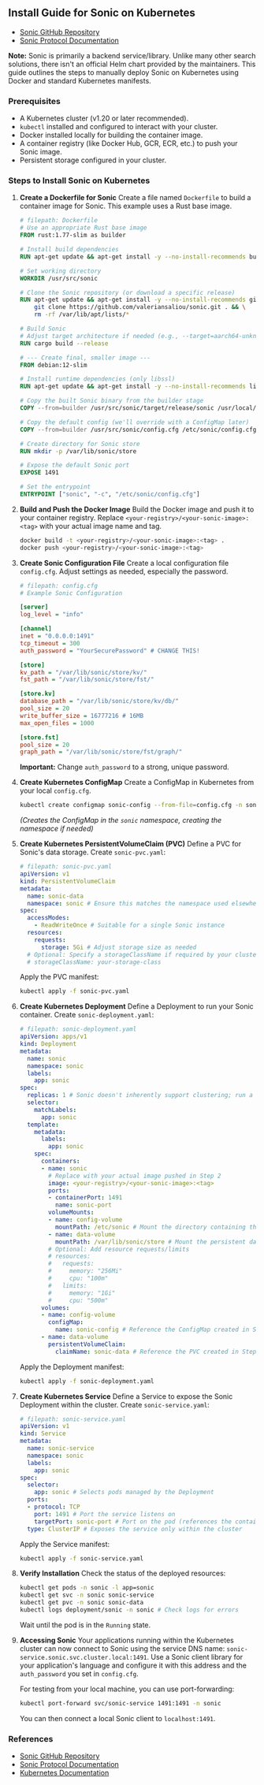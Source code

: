## Install Guide for Sonic on Kubernetes

- [Sonic GitHub Repository](https://github.com/valeriansaliou/sonic)
- [Sonic Protocol Documentation](https://github.com/valeriansaliou/sonic/blob/master/PROTOCOL.md)

**Note:** Sonic is primarily a backend service/library. Unlike many other search solutions, there isn't an official Helm chart provided by the maintainers. This guide outlines the steps to manually deploy Sonic on Kubernetes using Docker and standard Kubernetes manifests.

### Prerequisites
- A Kubernetes cluster (v1.20 or later recommended).
- `kubectl` installed and configured to interact with your cluster.
- Docker installed locally for building the container image.
- A container registry (like Docker Hub, GCR, ECR, etc.) to push your Sonic image.
- Persistent storage configured in your cluster.

### Steps to Install Sonic on Kubernetes

1.  **Create a Dockerfile for Sonic**
    Create a file named `Dockerfile` to build a container image for Sonic. This example uses a Rust base image.
    ```dockerfile
    # filepath: Dockerfile
    # Use an appropriate Rust base image
    FROM rust:1.77-slim as builder

    # Install build dependencies
    RUN apt-get update && apt-get install -y --no-install-recommends build-essential pkg-config libssl-dev && rm -rf /var/lib/apt/lists/*

    # Set working directory
    WORKDIR /usr/src/sonic

    # Clone the Sonic repository (or download a specific release)
    RUN apt-get update && apt-get install -y --no-install-recommends git && \
        git clone https://github.com/valeriansaliou/sonic.git . && \
        rm -rf /var/lib/apt/lists/*

    # Build Sonic
    # Adjust target architecture if needed (e.g., --target=aarch64-unknown-linux-gnu for ARM64)
    RUN cargo build --release

    # --- Create final, smaller image ---
    FROM debian:12-slim

    # Install runtime dependencies (only libssl)
    RUN apt-get update && apt-get install -y --no-install-recommends libssl3 && rm -rf /var/lib/apt/lists/*

    # Copy the built Sonic binary from the builder stage
    COPY --from=builder /usr/src/sonic/target/release/sonic /usr/local/bin/sonic

    # Copy the default config (we'll override with a ConfigMap later)
    COPY --from=builder /usr/src/sonic/config.cfg /etc/sonic/config.cfg

    # Create directory for Sonic store
    RUN mkdir -p /var/lib/sonic/store

    # Expose the default Sonic port
    EXPOSE 1491

    # Set the entrypoint
    ENTRYPOINT ["sonic", "-c", "/etc/sonic/config.cfg"]
    ```

2.  **Build and Push the Docker Image**
    Build the Docker image and push it to your container registry. Replace `<your-registry>/<your-sonic-image>:<tag>` with your actual image name and tag.
    ```bash
    docker build -t <your-registry>/<your-sonic-image>:<tag> .
    docker push <your-registry>/<your-sonic-image>:<tag>
    ```

3.  **Create Sonic Configuration File**
    Create a local configuration file `config.cfg`. Adjust settings as needed, especially the password.
    ```ini
    # filepath: config.cfg
    # Example Sonic Configuration

    [server]
    log_level = "info"

    [channel]
    inet = "0.0.0.0:1491"
    tcp_timeout = 300
    auth_password = "YourSecurePassword" # CHANGE THIS!

    [store]
    kv_path = "/var/lib/sonic/store/kv/"
    fst_path = "/var/lib/sonic/store/fst/"

    [store.kv]
    database_path = "/var/lib/sonic/store/kv/db/"
    pool_size = 20
    write_buffer_size = 16777216 # 16MB
    max_open_files = 1000

    [store.fst]
    pool_size = 20
    graph_path = "/var/lib/sonic/store/fst/graph/"
    ```
    **Important:** Change `auth_password` to a strong, unique password.

4.  **Create Kubernetes ConfigMap**
    Create a ConfigMap in Kubernetes from your local `config.cfg`.
    ```bash
    kubectl create configmap sonic-config --from-file=config.cfg -n sonic --create-namespace
    ```
    *(Creates the ConfigMap in the `sonic` namespace, creating the namespace if needed)*

5.  **Create Kubernetes PersistentVolumeClaim (PVC)**
    Define a PVC for Sonic's data storage. Create `sonic-pvc.yaml`:
    ```yaml
    # filepath: sonic-pvc.yaml
    apiVersion: v1
    kind: PersistentVolumeClaim
    metadata:
      name: sonic-data
      namespace: sonic # Ensure this matches the namespace used elsewhere
    spec:
      accessModes:
        - ReadWriteOnce # Suitable for a single Sonic instance
      resources:
        requests:
          storage: 5Gi # Adjust storage size as needed
      # Optional: Specify a storageClassName if required by your cluster
      # storageClassName: your-storage-class
    ```
    Apply the PVC manifest:
    ```bash
    kubectl apply -f sonic-pvc.yaml
    ```

6.  **Create Kubernetes Deployment**
    Define a Deployment to run your Sonic container. Create `sonic-deployment.yaml`:
    ```yaml
    # filepath: sonic-deployment.yaml
    apiVersion: apps/v1
    kind: Deployment
    metadata:
      name: sonic
      namespace: sonic
      labels:
        app: sonic
    spec:
      replicas: 1 # Sonic doesn't inherently support clustering; run a single replica
      selector:
        matchLabels:
          app: sonic
      template:
        metadata:
          labels:
            app: sonic
        spec:
          containers:
          - name: sonic
            # Replace with your actual image pushed in Step 2
            image: <your-registry>/<your-sonic-image>:<tag>
            ports:
            - containerPort: 1491
              name: sonic-port
            volumeMounts:
            - name: config-volume
              mountPath: /etc/sonic # Mount the directory containing the config
            - name: data-volume
              mountPath: /var/lib/sonic/store # Mount the persistent data directory
            # Optional: Add resource requests/limits
            # resources:
            #   requests:
            #     memory: "256Mi"
            #     cpu: "100m"
            #   limits:
            #     memory: "1Gi"
            #     cpu: "500m"
          volumes:
          - name: config-volume
            configMap:
              name: sonic-config # Reference the ConfigMap created in Step 4
          - name: data-volume
            persistentVolumeClaim:
              claimName: sonic-data # Reference the PVC created in Step 5
    ```
    Apply the Deployment manifest:
    ```bash
    kubectl apply -f sonic-deployment.yaml
    ```

7.  **Create Kubernetes Service**
    Define a Service to expose the Sonic Deployment within the cluster. Create `sonic-service.yaml`:
    ```yaml
    # filepath: sonic-service.yaml
    apiVersion: v1
    kind: Service
    metadata:
      name: sonic-service
      namespace: sonic
      labels:
        app: sonic
    spec:
      selector:
        app: sonic # Selects pods managed by the Deployment
      ports:
      - protocol: TCP
        port: 1491 # Port the service listens on
        targetPort: sonic-port # Port on the pod (references the containerPort name)
      type: ClusterIP # Exposes the service only within the cluster
    ```
    Apply the Service manifest:
    ```bash
    kubectl apply -f sonic-service.yaml
    ```

8.  **Verify Installation**
    Check the status of the deployed resources:
    ```bash
    kubectl get pods -n sonic -l app=sonic
    kubectl get svc -n sonic sonic-service
    kubectl get pvc -n sonic sonic-data
    kubectl logs deployment/sonic -n sonic # Check logs for errors
    ```
    Wait until the pod is in the `Running` state.

9.  **Accessing Sonic**
    Your applications running within the Kubernetes cluster can now connect to Sonic using the service DNS name: `sonic-service.sonic.svc.cluster.local:1491`. Use a Sonic client library for your application's language and configure it with this address and the `auth_password` you set in `config.cfg`.

    For testing from your local machine, you can use port-forwarding:
    ```bash
    kubectl port-forward svc/sonic-service 1491:1491 -n sonic
    ```
    You can then connect a local Sonic client to `localhost:1491`.

### References
- [Sonic GitHub Repository](https://github.com/valeriansaliou/sonic)
- [Sonic Protocol Documentation](https://github.com/valeriansaliou/sonic/blob/master/PROTOCOL.md)
- [Kubernetes Documentation](https://kubernetes.io/docs/)